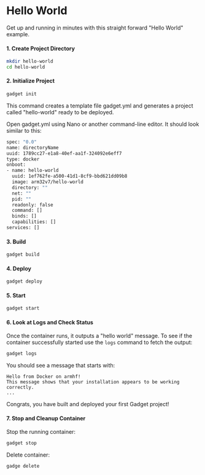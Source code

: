  
# Hello World 

Get up and running in minutes with this straight forward "Hello World" example. 

#### 1. Create Project Directory

```bash
mkdir hello-world
cd hello-world
```
	
#### 2. Initialize Project

```bash
gadget init
```

This command creates a template file gadget.yml and generates a project called "hello-world" ready to be deployed. 

Open gadget.yml using Nano or another command-line editor. It should look similar to this:

```bash
spec: "0.0"
name: directoryName
uuid: 1789cc27-e1a8-40ef-aa1f-324092e6eff7
type: docker
onboot:
- name: hello-world
  uuid: 1ef762fe-a500-41d1-8cf9-bbd621dd09b8
  image: arm32v7/hello-world
  directory: ""
  net: ""
  pid: ""
  readonly: false
  command: []
  binds: []
  capabilities: []
services: []
```
	
#### 3. Build 
	
```bash
gadget build
```
	
#### 4. Deploy 
	
```bash
gadget deploy
```
	
#### 5. Start 
	
```bash
gadget start
```

#### 6. Look at Logs and Check Status

Once the container runs, it outputs a "hello world" message. To see if the container successfully started use the `logs` command to fetch the output:

```bash
gadget logs
```

You should see a message that starts with:

```
Hello from Docker on armhf!
This message shows that your installation appears to be working correctly.
...
```
Congrats, you have built and deployed your first Gadget project!

#### 7. Stop and Cleanup Container

Stop the running container:

```bash
gadget stop
```

Delete container:

```bash
gadge delete
```



